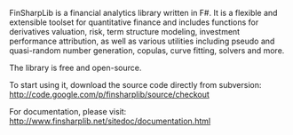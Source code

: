 FinSharpLib is a financial analytics library written in F#. It is a flexible and extensible toolset for quantitative finance and includes functions for derivatives valuation, risk, term structure modeling, investment performance attribution, as well as various utilities including pseudo and quasi-random number generation, copulas, curve fitting, solvers and more.

The library is free and open-source.

To start using it, download the source code directly from subversion:
http://code.google.com/p/finsharplib/source/checkout

For documentation, please visit:
http://www.finsharplib.net/sitedoc/documentation.html